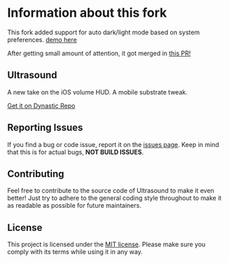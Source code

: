 # Information about this fork
This fork added support for auto dark/light mode based on system preferences. [demo here](https://imgur.com/a/8fM1kRk) 

After getting small amount of attention, it got merged in [this PR!](https://github.com/aydenp/Ultrasound/pull/10) 

## Ultrasound

A new take on the iOS volume HUD. A mobile substrate tweak.

[Get it on Dynastic Repo](https://get.dyn.dev/ultrasound)

## Reporting Issues

If you find a bug or code issue, report it on the [issues page](https://github.com/aydenp/Ultrasound/issues). Keep in mind that this is for actual bugs, **NOT BUILD ISSUES**.

## Contributing

Feel free to contribute to the source code of Ultrasound to make it even better! Just try to adhere to the general coding style throughout to make it as readable as possible for future maintainers.

## License

This project is licensed under the [MIT license](/LICENSE). Please make sure you comply with its terms while using it in any way.
